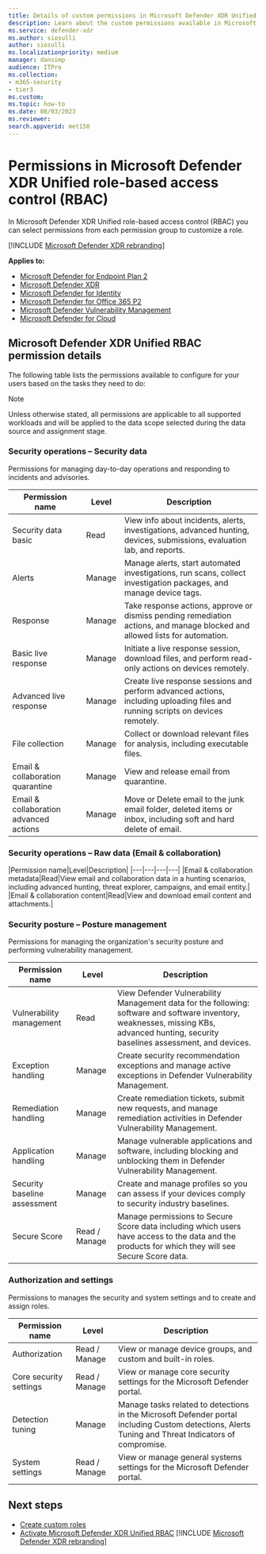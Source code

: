 ```yaml
---
title: Details of custom permissions in Microsoft Defender XDR Unified role-based access control (RBAC)
description: Learn about the custom permissions available in Microsoft Defender XDR Security role-based access control (RBAC)
ms.service: defender-xdr
ms.author: siosulli
author: siosulli
ms.localizationpriority: medium
manager: dansimp
audience: ITPro
ms.collection:
- m365-security
- tier3
ms.custom:
ms.topic: how-to
ms.date: 08/03/2023
ms.reviewer:
search.appverid: met150
---
```


# Permissions in Microsoft Defender XDR Unified role-based access control (RBAC)

In Microsoft Defender XDR Unified role-based access control (RBAC) you can select permissions from each permission group to customize a role.

[!INCLUDE [Microsoft Defender XDR rebranding](../../includes/microsoft-defender.md)]

**Applies to:**

- [Microsoft Defender for Endpoint Plan 2](https://go.microsoft.com/fwlink/?linkid=2154037)
- [Microsoft Defender XDR](https://go.microsoft.com/fwlink/?linkid=2118804)
- [Microsoft Defender for Identity](https://go.microsoft.com/fwlink/?LinkID=2198108)
- [Microsoft Defender for Office 365 P2](https://go.microsoft.com/fwlink/?LinkID=2158212)
- [Microsoft Defender Vulnerability Management](https://go.microsoft.com/fwlink/?linkid=2229011)
- [Microsoft Defender for Cloud](/azure/defender-for-cloud/defender-for-cloud-introduction)

<a name='microsoft-365-defender-unified-rbac-permission-details'></a>

## Microsoft Defender XDR Unified RBAC permission details

The following table lists the permissions available to configure for your users based on the tasks they need to do:

> [!NOTE]
> Unless otherwise stated, all permissions are applicable to all supported workloads and will be applied to the data scope selected during the data source and assignment stage.

### Security operations – Security data

Permissions for managing day-to-day operations and responding to incidents and advisories.

|Permission name|Level|Description|
|---|---|---|
|Security data basic|Read|View info about incidents, alerts, investigations, advanced hunting, devices, submissions, evaluation lab, and reports.|
|Alerts|Manage|Manage alerts, start automated investigations, run scans, collect investigation packages, and manage device tags.|
|Response|Manage|Take response actions, approve or dismiss pending remediation actions, and manage blocked and allowed lists for automation.|
|Basic live response|Manage|Initiate a live response session, download files, and perform read-only actions on devices remotely.|
|Advanced live response|Manage|Create live response sessions and perform advanced actions, including uploading files and running scripts on devices remotely.|
|File collection|Manage|Collect or download relevant files for analysis, including executable files.|
|Email & collaboration quarantine|Manage|View and release email from quarantine.|
|Email & collaboration advanced actions|Manage|Move or Delete email to the junk email folder, deleted items or inbox, including soft and hard delete of email.|

### Security operations – Raw data (Email & collaboration)

|Permission name|Level|Description|
|---|---|---|---|
|Email & collaboration metadata|Read|View email and collaboration data in a hunting scenarios, including advanced hunting, threat explorer, campaigns, and email entity.|
|Email & collaboration content|Read|View and download email content and attachments.|

### Security posture – Posture management

Permissions for managing the organization's security posture and performing vulnerability management.

|Permission name|Level|Description|
|---|---|---|
|Vulnerability management|Read|View Defender Vulnerability Management data for the following: software and software inventory, weaknesses, missing KBs, advanced hunting, security baselines assessment, and devices.|
|Exception handling|Manage|Create security recommendation exceptions and manage active exceptions in Defender Vulnerability Management.|
|Remediation handling|Manage|Create remediation tickets, submit new requests, and manage remediation activities in Defender Vulnerability Management.|
|Application handling|Manage|Manage vulnerable applications and software, including blocking and unblocking them in Defender Vulnerability Management.|
|Security baseline assessment|Manage|Create and manage profiles so you can assess if your devices comply to security industry baselines.|
|Secure Score|Read / Manage|Manage permissions to Secure Score data including which users have access to the data and the products for which they will see Secure Score data.|

### Authorization and settings

Permissions to manages the security and system settings and to create and assign roles.

|Permission name|Level|Description|
|---|---|---|
|Authorization|Read / Manage|View or manage device groups, and custom and built-in roles.|
|Core security settings|Read / Manage|View or manage core security settings for the Microsoft Defender portal.|
|Detection tuning| Manage |Manage tasks related to detections in the Microsoft Defender portal including Custom detections, Alerts Tuning and Threat Indicators of compromise.|
|System settings|Read / Manage|View or manage general systems settings for the Microsoft Defender portal.|

## Next steps

- [Create custom roles](create-custom-rbac-roles.md)
- [Activate Microsoft Defender XDR Unified RBAC](activate-defender-rbac.md)
[!INCLUDE [Microsoft Defender XDR rebranding](../../includes/defender-m3d-techcommunity.md)]

